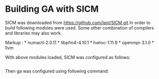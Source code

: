 # Building GA with SICM
  SICM was downloaded from https://github.com/lanl/SICM.git
In order to build following modules were used. Some other combination of compilers and libraries may also work. 

Markup : * numactl-2.0.11
         * libpfm4-4.10.1
         * hwloc-1.11.9
         * openmpi-3.1.0
         * llvm

With above modules loaded, SICM was configured as follows:

```$ ../configure --with-jemalloc="PATH_TO/jemalloc/install" --prefix="/PATH_TO/SICM/install"
```

Then ga was configured using following command:
 
```$ ../configure --with-mpi-pr=1 --prefix="/PATH_TO/GA/install" --x-includes="/PATH_TO/SICM/install/include" --x-libraries="/PATH_TO/SICM/install/lib:/PATH_TO/jemalloc/install/lib" CFLAGS="-DUSE_SICM=1 -I/PATH_TO/SICM/install/include"
```
